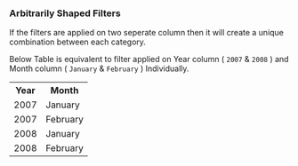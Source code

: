### Arbitrarily Shaped Filters

If the filters are applied on two seperate column then it will create a unique combination between each category.

Below Table is equivalent to filter applied on Year column ( `2007` & `2008` ) and Month column ( `January` & `February` ) Individually.

<table>
  <tr colspan=2><th>Year</th><th>Month</th></tr>
  <tr><td>2007</td><td>January</td></tr>
  <tr><td>2007</td><td>February</td></tr>
  <tr><td>2008</td><td>January</td></tr>
  <tr><td>2008</td><td>February</td></tr>
</table>
